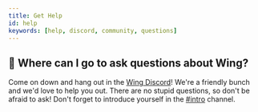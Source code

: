 ```yaml
---
title: Get Help
id: help
keywords: [help, discord, community, questions]
---
```


## 🙋 Where can I go to ask questions about Wing?

Come on down and hang out in the [Wing Discord]! We're a friendly bunch and we'd love to help you out.
There are no stupid questions, so don't be afraid to ask! Don't forget to introduce yourself in the
[#intro](https://t.winglang.io/discord) channel.

[Wing Discord]: https://t.winglang.io/discord

